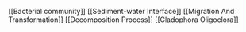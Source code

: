 [[Bacterial community]]
[[Sediment-water Interface]]
[[Migration And Transformation]]
[[Decomposition Process]]
[[Cladophora Oligoclora]]
